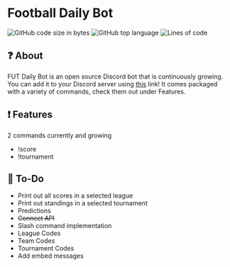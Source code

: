 # Football Daily Bot
![GitHub code size in bytes](https://img.shields.io/github/languages/code-size/hagop1/FUT-Daily-Bot?color=red)
![GitHub top language](https://img.shields.io/github/languages/top/hagop1/FUT-Daily-Bot)
![Lines of code](https://img.shields.io/tokei/lines/github/hagop1/FUT-Daily-Bot)

## :question: About
FUT Daily Bot is an open source Discord bot that is continuously growing. You can add it to your Discord server using [this](https://discord.com/api/oauth2/authorize?client_id=1022263336471109792&permissions=3843929668855&scope=bot) link! It comes packaged with a variety of commands, check them out under Features.

## :exclamation: Features
2 commands currently and growing
* !score
* !tournament

## :memo: To-Do
* Print out all scores in a selected league
* Print out standings in a selected tournament
* Predictions
* ~~Connect API~~
* Slash command implementation
* League Codes
* Team Codes
* Tournament Codes
* Add embed messages
